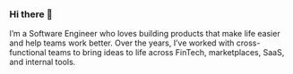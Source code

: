 ### Hi there 👋
I’m a Software Engineer who loves building products that make life easier and help teams work better. Over the years, I’ve worked with cross-functional teams to bring ideas to life across FinTech, marketplaces, SaaS, and internal tools.
<!--
**ivstudio/ivstudio** is a ✨ _special_ ✨ repository because its `README.md` (this file) appears on your GitHub profile.

Here are some ideas to get you started:

- 🔭 I’m currently working on ...
- 🌱 I’m currently learning ...
- 👯 I’m looking to collaborate on ...
- 🤔 I’m looking for help with ...
- 💬 Ask me about ...
- 📫 How to reach me: ...
- 😄 Pronouns: ...
- ⚡ Fun fact: ...
-->
